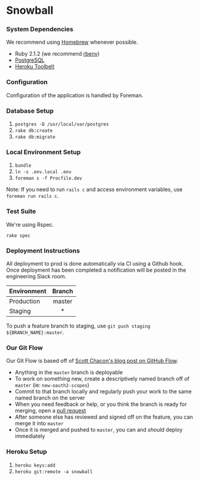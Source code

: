 Snowball
======

### System Dependencies
We recommend using [Homebrew](http://brew.sh/) whenever possible.

* Ruby 2.1.2 (we recommend [rbenv](http://rbenv.org/))
* [PostgreSQL](https://wiki.postgresql.org/wiki/Homebrew)
* [Heroku Toolbelt](http://toolbelt.heroku.com/)

### Configuration

Configuration of the application is handled by Foreman.

### Database Setup

1. `postgres -D /usr/local/var/postgres`
1. `rake db:create`
1. `rake db:migrate`

### Local Environment Setup

1. `bundle`
1. `ln -s .env.local .env`
1. `foreman s -f Procfile.dev`

Note: If you need to run `rails c` and access environment variables, use `foreman run rails c`.

### Test Suite

We're using Rspec.

`rake spec`

### Deployment Instructions
All deployment to prod is done automatically via CI using a Github hook. Once deployment has been completed a notification will be posted in the engineering Slack room.

| Environment   | Branch    |
| ------------- |:---------:|
| Production    | master    |
| Staging       | *         |

To push a feature branch to staging, use `git push staging ${BRANCH_NAME}:master`.

### Our Git Flow
Our Git Flow is based off of [Scott Chacon's blog post on GitHub Flow](http://scottchacon.com/2011/08/31/github-flow.html).
- Anything in the `master` branch is deployable
- To work on something new, create a descriptively named branch off of `master` (ie: `new-oauth2-scopes`)
- Commit to that branch locally and regularly push your work to the same named branch on the server
- When you need feedback or help, or you think the branch is ready for merging, open a [pull request](https://help.github.com/articles/using-pull-requests)
- After someone else has reviewed and signed off on the feature, you can merge it into `master`
- Once it is merged and pushed to `master`, you can and *should* deploy immediately

### Heroku Setup
1. `heroku keys:add`
1. `heroku git:remote -a snowball`

